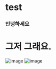 # test

### 안녕하세요 
# 그저 그래요. 
![image](https://user-images.githubusercontent.com/93583619/139828628-85a33e4b-0321-4499-88b9-89636793e070.png)
![image](https://user-images.githubusercontent.com/93583619/139828824-6e8f76e7-569a-4469-85fb-2eee97f336ee.png)
